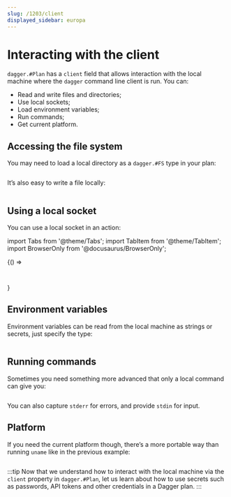 ```yaml
---
slug: /1203/client
displayed_sidebar: europa
---
```


# Interacting with the client

`dagger.#Plan` has a `client` field that allows interaction with the local machine where the `dagger` command line client is run. You can:

- Read and write files and directories;
- Use local sockets;
- Load environment variables;
- Run commands;
- Get current platform.

## Accessing the file system

You may need to load a local directory as a `dagger.#FS` type in your plan:

```cue file=../tests/core-concepts/client/plans/fs.cue
```

It’s also easy to write a file locally:

```cue file=../tests/core-concepts/client/plans/file.cue
```

## Using a local socket

You can use a local socket in an action:

import Tabs from '@theme/Tabs';
import TabItem from '@theme/TabItem';
import BrowserOnly from '@docusaurus/BrowserOnly';

<BrowserOnly>
  {() =>
<Tabs defaultValue={ window.navigator.userAgent.indexOf('Win') != -1 ? 'windows': 'unix'} groupId="client-env">

<TabItem value="unix" label="Linux/macOS">

```cue file=../tests/core-concepts/client/plans/unix.cue
```

</TabItem>

<TabItem value="windows" label="Windows">

```cue file=../tests/core-concepts/client/plans/windows.cue
```

</TabItem>
</Tabs>
  }
</BrowserOnly>

## Environment variables

Environment variables can be read from the local machine as strings or secrets, just specify the type:

```cue file=../tests/core-concepts/client/plans/env.cue
```

## Running commands

Sometimes you need something more advanced that only a local command can give you:

```cue file=../tests/core-concepts/client/plans/cmd.cue
```

You can also capture `stderr` for errors, and provide `stdin` for input.

## Platform

If you need the current platform though, there’s a more portable way than running `uname` like in the previous example:

```cue file=../tests/core-concepts/client/plans/platform.cue
```

:::tip
Now that we understand how to interact with the local machine via the `client` property in `dagger.#Plan`,
let us learn about how to use secrets such as passwords, API tokens and other credentials in a Dagger plan.
:::
